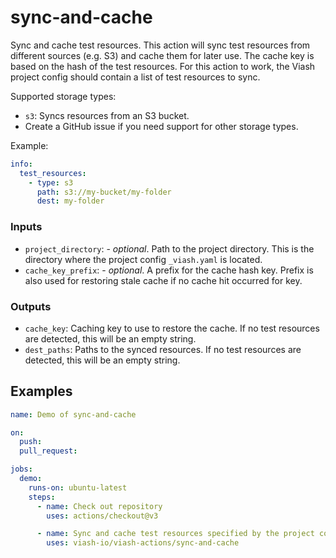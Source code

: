 

# sync-and-cache

<!--
DO NOT EDIT THIS FILE MANUALLY!
This README was generated by running `make`
-->

Sync and cache test resources. This action will sync test resources from
different sources (e.g. S3) and cache them for later use. The cache key
is based on the hash of the test resources. For this action to work, the
Viash project config should contain a list of test resources to sync.

Supported storage types:

- `s3`: Syncs resources from an S3 bucket.
- Create a GitHub issue if you need support for other storage types.

Example:

``` yaml
info:
  test_resources:
    - type: s3
      path: s3://my-bucket/my-folder
      dest: my-folder
```

### Inputs

- `project_directory`: - *optional*. Path to the project directory. This
  is the directory where the project config `_viash.yaml` is located.
- `cache_key_prefix`: - *optional*. A prefix for the cache hash key.
  Prefix is also used for restoring stale cache if no cache hit occurred
  for key.

### Outputs

- `cache_key`: Caching key to use to restore the cache. If no test
  resources are detected, this will be an empty string.
- `dest_paths`: Paths to the synced resources. If no test resources are
  detected, this will be an empty string.

## Examples

``` yaml
name: Demo of sync-and-cache

on:
  push:
  pull_request:

jobs:
  demo:
    runs-on: ubuntu-latest
    steps:
      - name: Check out repository
        uses: actions/checkout@v3

      - name: Sync and cache test resources specified by the project config
        uses: viash-io/viash-actions/sync-and-cache
```
